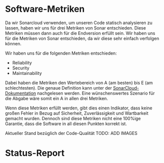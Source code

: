# Software-Metriken

Da wir Sonarcloud verwenden, um unseren Code statisch analysieren zu lassen, haben wir uns für drei Metriken von Sonar entschieden.
Diese Metriken müssen dann auch für die Endversion erfüllt sein. Wir haben uns für die Metriken von Sonar entschieden, da wir diese sehr einfach verfolgen können.

Wir haben uns für die folgenden Metriken entschieden:
- Reliability
- Security
- Maintainability

Dabei haben die Metriken den Wertebereich von A (am besten) bis E (am schlechtesten). Die genaue Definition kann unter der [SonarCloud-Dokumentation](https://docs.sonarsource.com/sonarcloud/digging-deeper/metric-definitions/) nachgelesen werden. Eine wünschenswertes Szenario für die Abgabe wäre somit ein A in allen drei Metriken. 


Wenn diese Metriken erfüllt werden, gibt dies einen Indikator, dass keine großen Fehler in Bezug auf Sicherheit, Zuverlässigkeit und Wartbarkeit gemacht wurden. Dennoch sind diese Metriken nicht eine 100%ige Garantie, dass die Software in all diesen Punkten korrekt ist.

Aktueller Stand bezüglich der Code-Qualität
TODO: ADD IMAGES


# Status-Report
